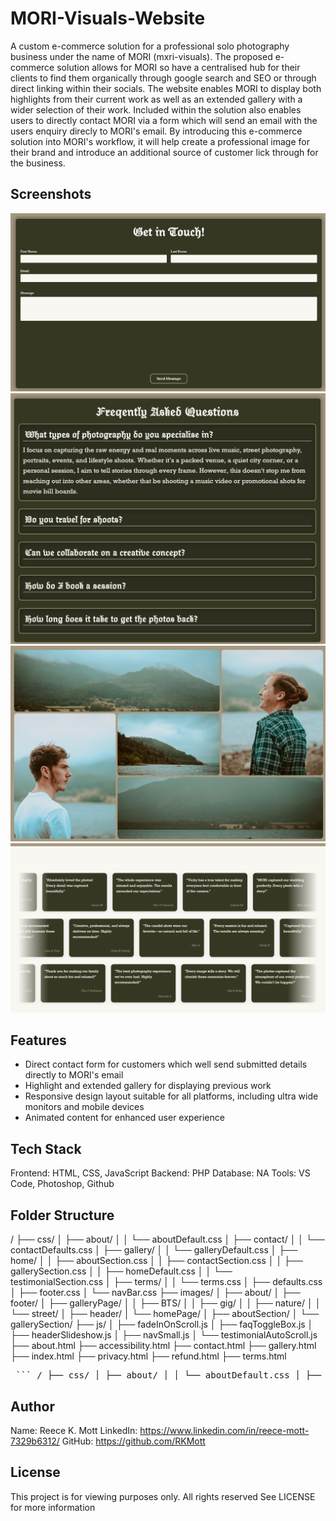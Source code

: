 # MORI-Visuals-Website

A custom e-commerce solution for a professional solo photography business under the name of MORI (mxri-visuals). The proposed e-commerce solution allows for MORI so have a centralised hub for their clients to find them organically through google search and SEO or through direct linking within their socials. The website enables MORI to display both highlights from their current work as well as an extended gallery with a wider selection of their work. Included within the solution also enables users to directly contact MORI via a form which will send an email with the users enquiry direcly to MORI's email. By introducing this e-commerce solution into MORI's workflow, it will help create a professional image for their brand and introduce an additional source of customer lick through for the business.

## Screenshots

![contact page](screenshots/contact-form.png)
![about page](screenshots/faq-section.png)
![gallery page](screenshots/gallery-grid-layout.png)
![home page](screenshots/testimonial-slideshow.png)

## Features

  -  Direct contact form for customers which well send submitted details directly to MORI's email
  -  Highlight and extended gallery for displaying previous work
  -  Responsive design layout suitable for all platforms, including ultra wide monitors and mobile devices
  -  Animated content for enhanced user experience 

## Tech Stack

Frontend: HTML, CSS, JavaScript
Backend: PHP
Database: NA
Tools: VS Code, Photoshop, Github

## Folder Structure

/
├── css/
│   ├── about/
│   │   └── aboutDefault.css
│   ├── contact/
│   │   └── contactDefaults.css
│   ├── gallery/
│   │   └── galleryDefault.css
│   ├── home/
│   │   ├── aboutSection.css
│   │   ├── contactSection.css
│   │   ├── gallerySection.css
│   │   ├── homeDefault.css
│   │   └── testimonialSection.css
│   ├── terms/
│   │   └── terms.css
│   ├── defaults.css
│   ├── footer.css
│   └── navBar.css
├── images/
│   ├── about/
│   ├── footer/
│   ├── galleryPage/
│   │   ├── BTS/
│   │   ├── gig/
│   │   ├── nature/
│   │   └── street/
│   ├── header/
│   └── homePage/
│       ├── aboutSection/
│       └── gallerySection/
├── js/
│   ├── fadeInOnScroll.js
│   ├── faqToggleBox.js
│   ├── headerSlideshow.js
│   ├── navSmall.js
│   └── testimonialAutoScroll.js
├── about.html
├── accessibility.html
├── contact.html
├── gallery.html
├── index.html
├── privacy.html
├── refund.html
├── terms.html

<pre> ``` / ├── css/ │ ├── about/ │ │ └── aboutDefault.css │ ├── contact/ │ │ └── contactDefaults.css │ ├── gallery/ │ │ └── galleryDefault.css │ ├── home/ │ │ ├── aboutSection.css │ │ ├── contactSection.css │ │ ├── gallerySection.css │ │ ├── homeDefault.css │ │ └── testimonialSection.css │ ├── terms/ │ │ └── terms.css │ ├── defaults.css │ ├── footer.css │ └── navBar.css ├── images/ │ ├── about/ │ ├── footer/ │ ├── galleryPage/ │ │ ├── BTS/ │ │ ├── gig/ │ │ ├── nature/ │ │ └── street/ │ ├── header/ │ └── homePage/ │ ├── aboutSection/ │ └── gallerySection/ ├── js/ │ ├── fadeInOnScroll.js │ ├── faqToggleBox.js │ ├── headerSlideshow.js │ ├── navSmall.js │ └── testimonialAutoScroll.js ├── about.html ├── accessibility.html ├── contact.html ├── gallery.html ├── index.html ├── privacy.html ├── refund.html └── terms.html ``` </pre>

## Author
Name:      Reece K. Mott
LinkedIn:  https://www.linkedin.com/in/reece-mott-7329b6312/
GitHub:    https://github.com/RKMott

## License

This project is for viewing purposes only.
All rights reserved
See LICENSE for more information



